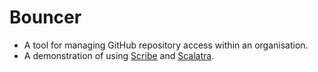 Bouncer
=======

- A tool for managing GitHub repository access within an organisation.
- A demonstration of using
  [Scribe](https://github.com/fernandezpablo85/scribe-java) and
  [Scalatra](http://www.scalatra.org/stable/book/).
